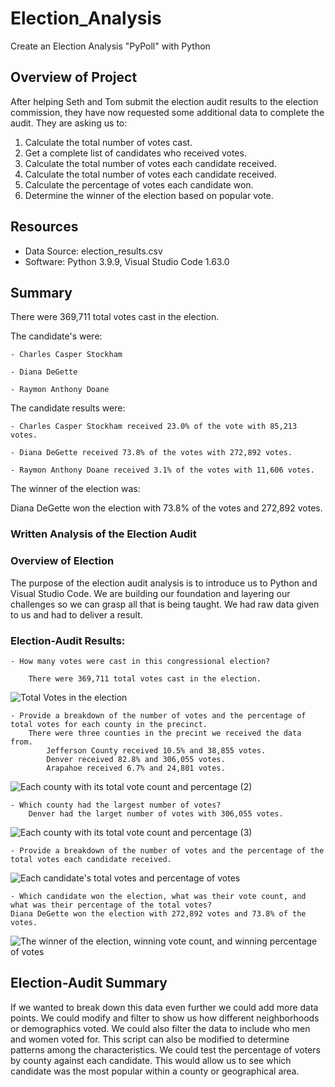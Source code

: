 # Election_Analysis

Create an Election Analysis "PyPoll" with Python

## Overview of Project

After helping Seth and Tom submit the election audit results to the election commission, they have now requested 
some additional data to complete the audit. They are asking us to:

1. Calculate the total number of votes cast.
2. Get a complete list of candidates who received votes.
3. Calculate the total number of votes each candidate received.
3. Calculate the total number of votes each candidate received.
4. Calculate the percentage of votes each candidate won.
5. Determine the winner of the election based on popular vote.

## Resources
* Data Source: election_results.csv
* Software: Python 3.9.9, Visual Studio Code 1.63.0

## Summary

There were 369,711 total votes cast in the election.

The candidate's were:

    - Charles Casper Stockham
    
    - Diana DeGette
    
    - Raymon Anthony Doane
    
The candidate results were:

    - Charles Casper Stockham received 23.0% of the vote with 85,213 votes.
    
    - Diana DeGette received 73.8% of the votes with 272,892 votes.
    
    - Raymon Anthony Doane received 3.1% of the votes with 11,606 votes.

The winner of the election was:

Diana DeGette won the election with 73.8% of the votes and 272,892 votes.



### Written Analysis of the Election Audit


### Overview of Election
The purpose of the election audit analysis is to introduce us to Python and Visual Studio Code. We are building our foundation and layering our 
challenges so we can grasp all that is being taught. We had raw data given to us and had to deliver a result.


### Election-Audit Results:

    - How many votes were cast in this congressional election?
    
        There were 369,711 total votes cast in the election.

![Total Votes in the election](https://user-images.githubusercontent.com/94575416/145734064-20eaaa80-2af6-432a-b196-cd2bf8d37fc3.png)
    
    - Provide a breakdown of the number of votes and the percentage of total votes for each county in the precinct.
        There were three counties in the precint we received the data from.
            Jefferson County received 10.5% and 38,855 votes.
            Denver received 82.8% and 306,055 votes.
            Arapahoe received 6.7% and 24,801 votes.
    
![Each county with its total vote count and percentage  (2)](https://user-images.githubusercontent.com/94575416/145744681-10cbe810-7ff7-40d1-9229-b5b4914f317b.png)

    
    - Which county had the largest number of votes?
        Denver had the larget number of votes with 306,055 votes.
    
![Each county with its total vote count and percentage  (3)](https://user-images.githubusercontent.com/94575416/145745273-95a8d293-5e66-4962-979f-03d73141d0db.png)
    
    - Provide a breakdown of the number of votes and the percentage of the total votes each candidate received.
    
![Each candidate's total votes and percentage of votes](https://user-images.githubusercontent.com/94575416/145745470-909b48a5-91ad-4c24-8dd2-7ef82101dba7.png)

    
    - Which candidate won the election, what was their vote count, and what was their percentage of the total votes?
    Diana DeGette won the election with 272,892 votes and 73.8% of the votes.
    
![The winner of the election, winning vote count, and winning percentage of votes](https://user-images.githubusercontent.com/94575416/145746006-30c94ce5-55a6-4689-a342-362ce2c81c7e.png)

## Election-Audit Summary

If we wanted to break down this data even further we could add more data points. We could modify and filter to show us how different neighborhoods or demographics voted. 
We could also filter the data to include who men and women voted for. This script can also be modified to determine patterns among the characteristics. We could test the percentage of voters by county against each candidate. This would allow us to see which candidate was the most popular within a county or geographical area.

  
    
